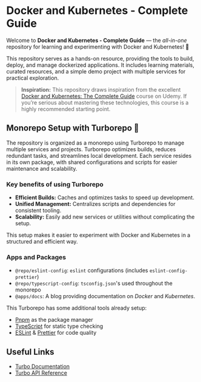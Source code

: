 # Docker and Kubernetes - Complete Guide

Welcome to **Docker and Kubernetes - Complete Guide** — the _all-in-one_
repository for learning and experimenting with Docker and Kubernetes! 🚀

This repository serves as a hands-on resource, providing the tools to build,
deploy, and manage dockerized applications. It includes learning materials,
curated resources, and a simple demo project with multiple services for
practical exploration.

> **Inspiration:** This repository draws inspiration from the excellent
> [Docker and Kubernetes: The Complete Guide](https://www.udemy.com/course/docker-and-kubernetes-the-complete-guide/)
> course on Udemy. If you’re serious about mastering these technologies, this
> course is a highly recommended starting point.

## Monorepo Setup with Turborepo 📂

The repository is organized as a monorepo using Turborepo to manage multiple
services and projects. Turborepo optimizes builds, reduces redundant tasks, and
streamlines local development. Each service resides in its own package, with
shared configurations and scripts for easier maintenance and scalability.

### Key benefits of using Turborepo

- **Efficient Builds:** Caches and optimizes tasks to speed up development.
- **Unified Management:** Centralizes scripts and dependencies for consistent
  tooling.
- **Scalability:** Easily add new services or utilities without complicating the
  setup.

This setup makes it easier to experiment with Docker and Kubernetes in a
structured and efficient way.

### Apps and Packages

- `@repo/eslint-config`: `eslint` configurations (includes
  `eslint-config-prettier`)
- `@repo/typescript-config`: `tsconfig.json`'s used throughout the monorepo
- `@apps/docs`: A blog providing documentation on _Docker_ and _Kubernetes_.

This Turborepo has some additional tools already setup:

- [Pnpm](https://pnpm.io/) as the package manager
- [TypeScript](https://www.typescriptlang.org/) for static type checking
- [ESLint](https://eslint.org/) & [Prettier](https://prettier.io) for code
  quality

## Useful Links

- [Turbo Documentation](https://turbo.build/repo/docs)
- [Turbo API Reference](https://turbo.build/repo/docs/reference)
